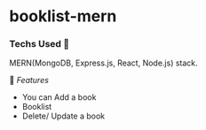 # booklist-mern
### Techs Used 👾
   MERN(MongoDB, Express.js, React, Node.js) stack.
   

📌 *Features*
 - You can Add a book
 - Booklist
 - Delete/ Update a book
